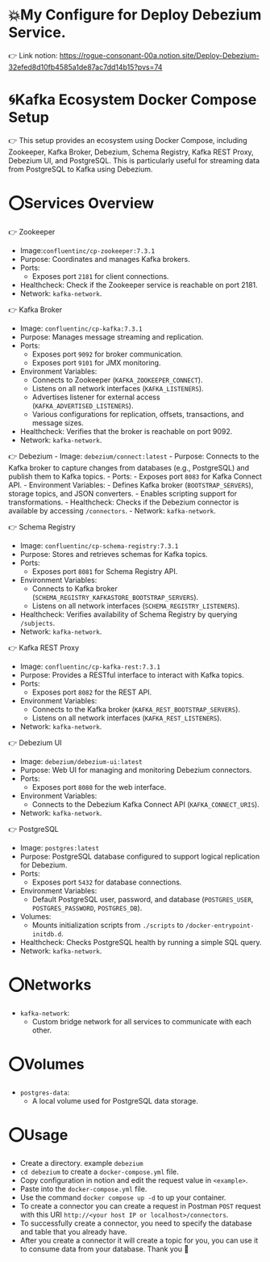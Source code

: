 # 💥My Configure for Deploy Debezium Service.
👉 Link notion: https://rogue-consonant-00a.notion.site/Deploy-Debezium-32efed8d10fb4585a1de87ac7dd14b15?pvs=74

# 🌀Kafka Ecosystem Docker Compose Setup

👉 This setup provides an ecosystem using Docker Compose, including Zookeeper, Kafka Broker, Debezium, Schema Registry, Kafka REST Proxy, Debezium UI, and PostgreSQL. This is particularly useful for streaming data from PostgreSQL to Kafka using Debezium.

# ⭕Services Overview

👉 Zookeeper
  - Image:`confluentinc/cp-zookeeper:7.3.1`
  - Purpose: Coordinates and manages Kafka brokers.
  - Ports: 
    - Exposes port `2181` for client connections.
  - Healthcheck: Check if the Zookeeper service is reachable on port 2181.
  - Network: `kafka-network`.

👉 Kafka Broker
  - Image: `confluentinc/cp-kafka:7.3.1`
  - Purpose: Manages message streaming and replication.
  - Ports: 
    - Exposes port `9092` for broker communication.
    - Exposes port `9101` for JMX monitoring.
  - Environment Variables:
    - Connects to Zookeeper (`KAFKA_ZOOKEEPER_CONNECT`).
    - Listens on all network interfaces (`KAFKA_LISTENERS`).
    - Advertises listener for external access (`KAFKA_ADVERTISED_LISTENERS`).
    - Various configurations for replication, offsets, transactions, and message sizes.
  - Healthcheck: Verifies that the broker is reachable on port 9092.
  - Network: `kafka-network`.

👉 Debezium
    - Image: `debezium/connect:latest`
    - Purpose: Connects to the Kafka broker to capture changes from databases (e.g., PostgreSQL) and publish them to Kafka topics.
    - Ports:
      - Exposes port `8083` for Kafka Connect API.
    - Environment Variables:
      - Defines Kafka broker (`BOOTSTRAP_SERVERS`), storage topics, and JSON converters.
      - Enables scripting support for transformations.
    - Healthcheck: Checks if the Debezium connector is available by accessing `/connectors`.
    - Network: `kafka-network`.

👉 Schema Registry
  - Image: `confluentinc/cp-schema-registry:7.3.1`
  - Purpose: Stores and retrieves schemas for Kafka topics.
  - Ports: 
    - Exposes port `8081` for Schema Registry API.
  - Environment Variables:
    - Connects to Kafka broker (`SCHEMA_REGISTRY_KAFKASTORE_BOOTSTRAP_SERVERS`).
    - Listens on all network interfaces (`SCHEMA_REGISTRY_LISTENERS`).
  - Healthcheck: Verifies availability of Schema Registry by querying `/subjects`.
  - Network: `kafka-network`.

👉 Kafka REST Proxy
  - Image: `confluentinc/cp-kafka-rest:7.3.1`
  - Purpose: Provides a RESTful interface to interact with Kafka topics.
  - Ports: 
    - Exposes port `8082` for the REST API.
  - Environment Variables:
    - Connects to the Kafka broker (`KAFKA_REST_BOOTSTRAP_SERVERS`).
    - Listens on all network interfaces (`KAFKA_REST_LISTENERS`).
  - Network: `kafka-network`.

👉 Debezium UI
  - Image: `debezium/debezium-ui:latest`
  - Purpose: Web UI for managing and monitoring Debezium connectors.
  - Ports: 
    - Exposes port `8080` for the web interface.
  - Environment Variables:
    - Connects to the Debezium Kafka Connect API (`KAFKA_CONNECT_URIS`).
  - Network: `kafka-network`.

👉 PostgreSQL
  - Image: `postgres:latest`
  - Purpose: PostgreSQL database configured to support logical replication for Debezium.
  - Ports: 
    - Exposes port `5432` for database connections.
  - Environment Variables:
    - Default PostgreSQL user, password, and database (`POSTGRES_USER`, `POSTGRES_PASSWORD`, `POSTGRES_DB`).
  - Volumes:
    - Mounts initialization scripts from `./scripts` to `/docker-entrypoint-initdb.d`.
  - Healthcheck: Checks PostgreSQL health by running a simple SQL query.
  - Network: `kafka-network`.

# ⭕Networks

- `kafka-network`: 
  - Custom bridge network for all services to communicate with each other.

# ⭕Volumes

- `postgres-data`:
  - A local volume used for PostgreSQL data storage.

# ⭕Usage

- Create a directory. example `debezium`
- `cd debezium` to create a `docker-compose.yml` file.
- Copy configuration in notion and edit the request value in `<example>`.
- Paste into the `docker-compose.yml` file.
- Use the command `docker compose up -d` to up your container.
- To create a connector you can create a request in Postman `POST` request with this URI `http://<your host IP or localhost>/connectors`.
- To successfully create a connector, you need to specify the database and table that you already have.
- After you create a connector it will create a topic for you, you can use it to consume data from your database. Thank you 🙏

